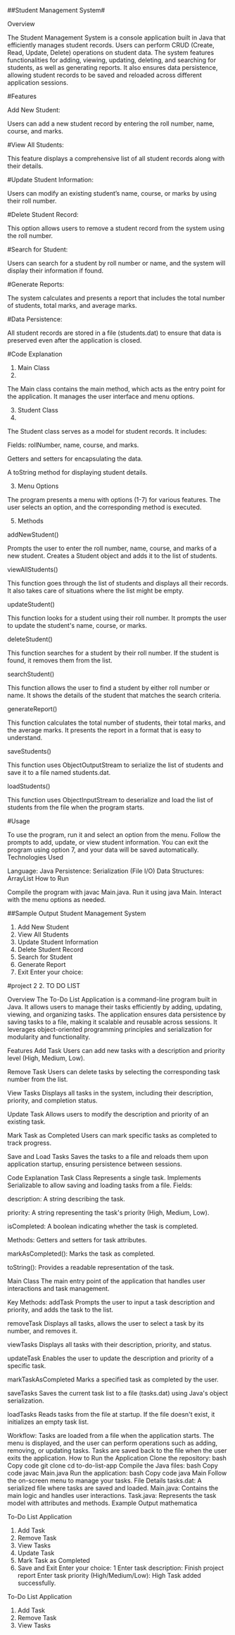 
##Student Management System#


Overview

The Student Management System is a console application built in Java that efficiently manages student records. Users can perform CRUD (Create, Read, Update, Delete) operations on student data. The system features functionalities for adding, viewing, updating, deleting, and searching for students, as well as generating reports. It also ensures data persistence, allowing student records to be saved and reloaded across different application sessions.

#Features

Add New Student:

Users can add a new student record by entering the roll number, name, course, and marks.

#View All Students:

This feature displays a comprehensive list of all student records along with their details.

#Update Student Information:

Users can modify an existing student’s name, course, or marks by using their roll number.

#Delete Student Record:

This option allows users to remove a student record from the system using the roll number.

#Search for Student:

Users can search for a student by roll number or name, and the system will display their information if found.

#Generate Reports:

The system calculates and presents a report that includes the total number of students, total marks, and average marks.

#Data Persistence:

All student records are stored in a file (students.dat) to ensure that data is preserved even after the application is closed.

#Code Explanation

1. Main Class
2. 
The Main class contains the main method, which acts as the entry point for the application. It manages the user interface and menu options.

3. Student Class
4. 
The Student class serves as a model for student records. It includes:

Fields: rollNumber, name, course, and marks.

Getters and setters for encapsulating the data.

A toString method for displaying student details.

3. Menu Options
   
The program presents a menu with options (1-7) for various features. The user selects an option, and the corresponding method is executed.

5. Methods
   
addNewStudent()

Prompts the user to enter the roll number, name, course, and marks of a new student.
Creates a Student object and adds it to the list of students.

viewAllStudents()

This function goes through the list of students and displays all their records.
It also takes care of situations where the list might be empty.

updateStudent()

This function looks for a student using their roll number.
It prompts the user to update the student's name, course, or marks.

deleteStudent()

This function searches for a student by their roll number.
If the student is found, it removes them from the list.

searchStudent()

This function allows the user to find a student by either roll number or name.
It shows the details of the student that matches the search criteria.

generateReport()

This function calculates the total number of students, their total marks, and the average marks.
It presents the report in a format that is easy to understand.

saveStudents()

This function uses ObjectOutputStream to serialize the list of students and save it to a file named students.dat.

loadStudents()

This function uses ObjectInputStream to deserialize and load the list of students from the file when the program starts.

#Usage

To use the program, run it and select an option from the menu.
Follow the prompts to add, update, or view student information.
You can exit the program using option 7, and your data will be saved automatically.
Technologies Used

Language: Java
Persistence: Serialization (File I/O)
Data Structures: ArrayList
How to Run

Compile the program with javac Main.java.
Run it using java Main.
Interact with the menu options as needed.


##Sample Output
Student Management System
1. Add New Student
2. View All Students
3. Update Student Information
4. Delete Student Record
5. Search for Student
6. Generate Report
7. Exit
Enter your choice:




#project 2
2. TO DO LIST

Overview
The To-Do List Application is a command-line program built in Java. It allows users to manage their tasks efficiently by adding, updating, viewing, and organizing tasks. The application ensures data persistence by saving tasks to a file, making it scalable and reusable across sessions. It leverages object-oriented programming principles and serialization for modularity and functionality.

Features
Add Task
Users can add new tasks with a description and priority level (High, Medium, Low).

Remove Task
Users can delete tasks by selecting the corresponding task number from the list.

View Tasks
Displays all tasks in the system, including their description, priority, and completion status.

Update Task
Allows users to modify the description and priority of an existing task.

Mark Task as Completed
Users can mark specific tasks as completed to track progress.

Save and Load Tasks
Saves the tasks to a file and reloads them upon application startup, ensuring persistence between sessions.

Code Explanation
Task Class
Represents a single task.
Implements Serializable to allow saving and loading tasks from a file.
Fields:

description: A string describing the task.

priority: A string representing the task's priority (High, Medium, Low).

isCompleted: A boolean indicating whether the task is completed.

Methods:
Getters and setters for task attributes.

markAsCompleted(): Marks the task as completed.

toString(): Provides a readable representation of the task.

Main Class
The main entry point of the application that handles user interactions and task management.

Key Methods:
addTask
Prompts the user to input a task description and priority, and adds the task to the list.

removeTask
Displays all tasks, allows the user to select a task by its number, and removes it.

viewTasks
Displays all tasks with their description, priority, and status.

updateTask
Enables the user to update the description and priority of a specific task.

markTaskAsCompleted
Marks a specified task as completed by the user.

saveTasks
Saves the current task list to a file (tasks.dat) using Java's object serialization.

loadTasks
Reads tasks from the file at startup. If the file doesn't exist, it initializes an empty task list.

Workflow:
Tasks are loaded from a file when the application starts.
The menu is displayed, and the user can perform operations such as adding, removing, or updating tasks.
Tasks are saved back to the file when the user exits the application.
How to Run the Application
Clone the repository:
bash
Copy code
git clone <repository-url>
cd to-do-list-app
Compile the Java files:
bash
Copy code
javac Main.java
Run the application:
bash
Copy code
java Main
Follow the on-screen menu to manage your tasks.
File Details
tasks.dat: A serialized file where tasks are saved and loaded.
Main.java: Contains the main logic and handles user interactions.
Task.java: Represents the task model with attributes and methods.
Example Output
mathematica



To-Do List Application
1. Add Task
2. Remove Task
3. View Tasks
4. Update Task
5. Mark Task as Completed
6. Save and Exit
Enter your choice: 1
Enter task description: Finish project report
Enter task priority (High/Medium/Low): High
Task added successfully.

To-Do List Application
1. Add Task
2. Remove Task
3. View Tasks




